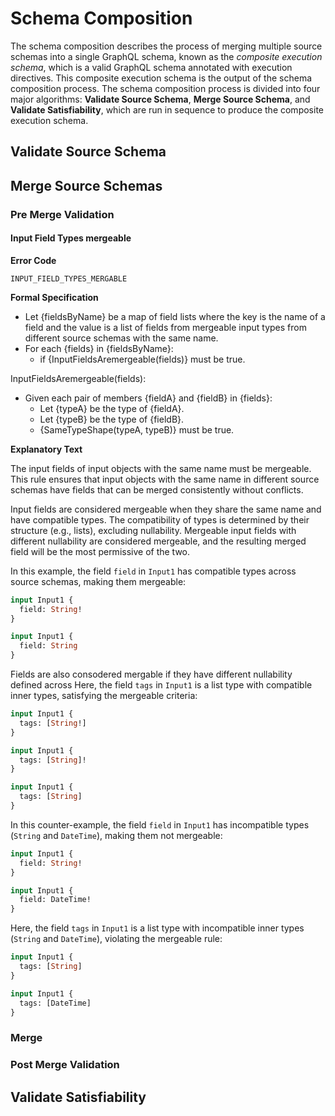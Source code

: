# Schema Composition

The schema composition describes the process of merging multiple source schemas
into a single GraphQL schema, known as the _composite execution schema_, which
is a valid GraphQL schema annotated with execution directives. This composite
execution schema is the output of the schema composition process. The schema
composition process is divided into four major algorithms: **Validate Source
Schema**, **Merge Source Schema**, and **Validate Satisfiability**, which are
run in sequence to produce the composite execution schema.

## Validate Source Schema

## Merge Source Schemas

### Pre Merge Validation

#### Input Field Types mergeable

**Error Code**

`INPUT_FIELD_TYPES_MERGABLE`

**Formal Specification**

- Let {fieldsByName} be a map of field lists where the key is the name of a
  field and the value is a list of fields from mergeable input types from
  different source schemas with the same name.
- For each {fields} in {fieldsByName}:
  - if {InputFieldsAremergeable(fields)} must be true.

InputFieldsAremergeable(fields):

- Given each pair of members {fieldA} and {fieldB} in {fields}:
  - Let {typeA} be the type of {fieldA}.
  - Let {typeB} be the type of {fieldB}.
  - {SameTypeShape(typeA, typeB)} must be true.

**Explanatory Text**

The input fields of input objects with the same name must be mergeable. This
rule ensures that input objects with the same name in different source schemas
have fields that can be merged consistently without conflicts.

Input fields are considered mergeable when they share the same name and have
compatible types. The compatibility of types is determined by their structure
(e.g., lists), excluding nullability. Mergeable input fields with different
nullability are considered mergeable, and the resulting merged field will be the
most permissive of the two.

In this example, the field `field` in `Input1` has compatible types across
source schemas, making them mergeable:

```graphql example
input Input1 {
  field: String!
}

input Input1 {
  field: String
}
```

Fields are also consodered mergable if they have different nullability defined
across Here, the field `tags` in `Input1` is a list type with compatible inner
types, satisfying the mergeable criteria:

```graphql example
input Input1 {
  tags: [String!]
}

input Input1 {
  tags: [String]!
}

input Input1 {
  tags: [String]
}
```

In this counter-example, the field `field` in `Input1` has incompatible types
(`String` and `DateTime`), making them not mergeable:

```graphql counter-example
input Input1 {
  field: String!
}

input Input1 {
  field: DateTime!
}
```

Here, the field `tags` in `Input1` is a list type with incompatible inner types
(`String` and `DateTime`), violating the mergeable rule:

```graphql counter-example
input Input1 {
  tags: [String]
}

input Input1 {
  tags: [DateTime]
}
```

### Merge

### Post Merge Validation

## Validate Satisfiability
